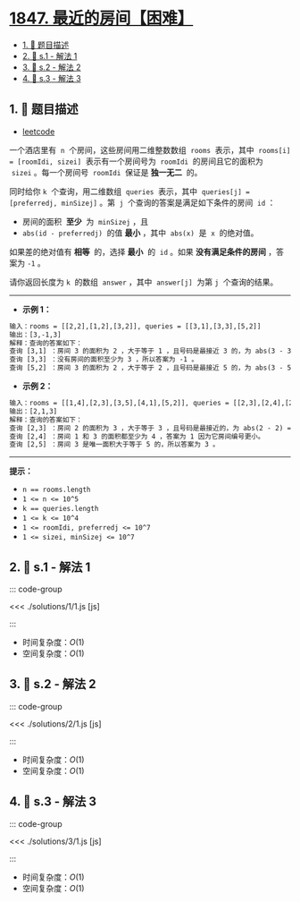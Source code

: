# [1847. 最近的房间【困难】](https://github.com/tnotesjs/TNotes.leetcode/tree/main/notes/1847.%20%E6%9C%80%E8%BF%91%E7%9A%84%E6%88%BF%E9%97%B4%E3%80%90%E5%9B%B0%E9%9A%BE%E3%80%91)

<!-- region:toc -->

- [1. 📝 题目描述](#1--题目描述)
- [2. 🎯 s.1 - 解法 1](#2--s1---解法-1)
- [3. 🎯 s.2 - 解法 2](#3--s2---解法-2)
- [4. 🎯 s.3 - 解法 3](#4--s3---解法-3)

<!-- endregion:toc -->

## 1. 📝 题目描述

- [leetcode](https://leetcode.cn/problems/closest-room/)

一个酒店里有  `n`  个房间，这些房间用二维整数数组  `rooms`  表示，其中  `rooms[i] = [roomIdi, sizei]`  表示有一个房间号为  `roomIdi`  的房间且它的面积为  `sizei` 。每一个房间号  `roomIdi`  保证是 **独一无二**  的。

同时给你 `k`  个查询，用二维数组  `queries`  表示，其中  `queries[j] = [preferredj, minSizej]` 。第  `j`  个查询的答案是满足如下条件的房间  `id` ：

- 房间的面积  **至少**  为  `minSizej` ，且
- `abs(id - preferredj)`  的值 **最小** ，其中  `abs(x)`  是  `x`  的绝对值。

如果差的绝对值有 **相等**  的，选择 **最小**  的  `id` 。如果 **没有满足条件的房间** ，答案为 `-1` 。

请你返回长度为 `k`  的数组  `answer` ，其中  `answer[j]`  为第 `j`  个查询的结果。

---

- **示例 1：**

```txt
输入：rooms = [[2,2],[1,2],[3,2]], queries = [[3,1],[3,3],[5,2]]
输出：[3,-1,3]
解释：查询的答案如下：
查询 [3,1] ：房间 3 的面积为 2 ，大于等于 1 ，且号码是最接近 3 的，为 abs(3 - 3) = 0 ，所以答案为 3 。
查询 [3,3] ：没有房间的面积至少为 3 ，所以答案为 -1 。
查询 [5,2] ：房间 3 的面积为 2 ，大于等于 2 ，且号码是最接近 5 的，为 abs(3 - 5) = 2 ，所以答案为 3 。
```

- **示例 2：**

```txt
输入：rooms = [[1,4],[2,3],[3,5],[4,1],[5,2]], queries = [[2,3],[2,4],[2,5]]
输出：[2,1,3]
解释：查询的答案如下：
查询 [2,3] ：房间 2 的面积为 3 ，大于等于 3 ，且号码是最接近的，为 abs(2 - 2) = 0 ，所以答案为 2 。
查询 [2,4] ：房间 1 和 3 的面积都至少为 4 ，答案为 1 因为它房间编号更小。
查询 [2,5] ：房间 3 是唯一面积大于等于 5 的，所以答案为 3 。
```

---

**提示：**

- `n == rooms.length`
- `1 <= n <= 10^5`
- `k == queries.length`
- `1 <= k <= 10^4`
- `1 <= roomIdi, preferredj <= 10^7`
- `1 <= sizei, minSizej <= 10^7`

## 2. 🎯 s.1 - 解法 1

::: code-group

<<< ./solutions/1/1.js [js]

:::

- 时间复杂度：$O(1)$
- 空间复杂度：$O(1)$

## 3. 🎯 s.2 - 解法 2

::: code-group

<<< ./solutions/2/1.js [js]

:::

- 时间复杂度：$O(1)$
- 空间复杂度：$O(1)$

## 4. 🎯 s.3 - 解法 3

::: code-group

<<< ./solutions/3/1.js [js]

:::

- 时间复杂度：$O(1)$
- 空间复杂度：$O(1)$
